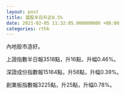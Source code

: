 ```yaml
---
layout: post
title: 滬股半日升近0.5%
date: 2021-02-05 11:32:05.000000000 +08:00
categories: rthk
---
```


內地股市造好。

上證指數半日報3518點，升16點，升幅0.46%。

深證成份指數報15164點，升58點，升幅0.39%。

創業板指數報3225點，升25點，升幅0.78%。
